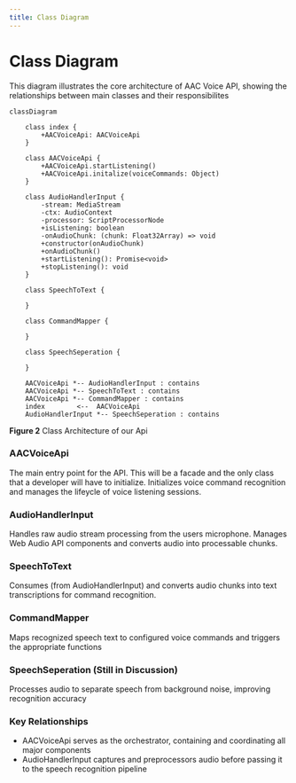 ```yaml
---
title: Class Diagram
---
```


# Class Diagram

This diagram illustrates the core architecture of AAC Voice API, showing the relationships between main classes
and their responsibilites 
```mermaid
classDiagram

    class index {
        +AACVoiceApi: AACVoiceApi
    }

    class AACVoiceApi {
        +AACVoiceApi.startListening()
        +AACVoiceApi.initalize(voiceCommands: Object)
    }

    class AudioHandlerInput {
        -stream: MediaStream
        -ctx: AudioContext
        -processor: ScriptProcessorNode
        +isListening: boolean
        -onAudioChunk: (chunk: Float32Array) => void
        +constructor(onAudioChunk)
        +onAudioChunk() 
        +startListening(): Promise<void>
        +stopListening(): void
    }

    class SpeechToText {
        
    }

    class CommandMapper {
       
    }

    class SpeechSeperation {
       
    }

    AACVoiceApi *-- AudioHandlerInput : contains
    AACVoiceApi *-- SpeechToText : contains
    AACVoiceApi *-- CommandMapper : contains
    index        <--  AACVoiceApi
    AudioHandlerInput *-- SpeechSeperation : contains
```
**Figure 2** Class Architecture of our Api

### AACVoiceApi
The main entry point for the API. This will be a facade and the only class that a developer will have to initialize.
Initializes voice command recognition and manages the lifeycle of voice listening sessions.

### AudioHandlerInput
Handles raw audio stream processing from the users microphone. Manages Web Audio API components and converts audio into processable chunks.

### SpeechToText
Consumes (from AudioHandlerInput) and converts audio chunks into text transcriptions for command recognition.

### CommandMapper
Maps recognized speech text to configured voice commands and triggers the appropriate functions

### SpeechSeperation (Still in Discussion)
Processes audio to separate speech from background noise, improving recognition accuracy

### Key Relationships 
- AACVoiceApi serves as the orchestrator, containing and coordinating all major components
- AudioHandlerInput captures and preprocessors audio before passing it to the speech recognition pipeline